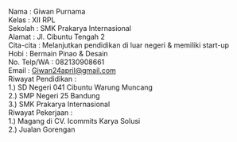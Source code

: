 Nama : Giwan Purnama 
<br>
Kelas : XII RPL
<br>
Sekolah : SMK Prakarya Internasional
<br>
Alamat : Jl. Cibuntu Tengah 2
<br>
Cita-cita : Melanjutkan pendidikan di luar negeri & memiliki start-up
<br>
Hobi : Bermain Pinao & Desain
<br>
No. Telp/WA : 082130908661
<br>
Email : Giwan24april@gmail.com
<br>
Riwayat Pendidikan :
<br>
1.) SD Negeri 041 Cibuntu Warung Muncang
<br>
2.) SMP Negeri 25 Bandung
<br>
3.) SMK Prakarya Internasional
<br>
Riwayat Pekerjaan :
<br>
1.) Magang di CV. Icommits Karya Solusi 
<br>
2.) Jualan Gorengan

